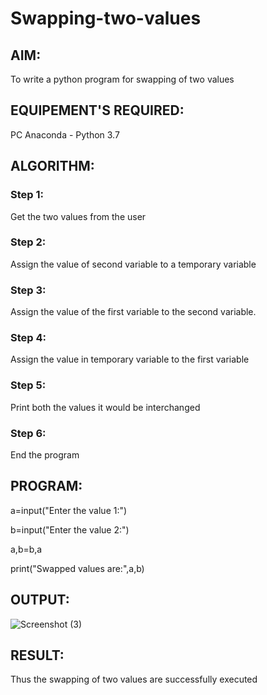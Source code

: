 # Swapping-two-values
## AIM:
To write a python program for swapping of two values
## EQUIPEMENT'S REQUIRED: 
PC
Anaconda - Python 3.7
## ALGORITHM: 
### Step 1:
Get the two values from the user
### Step 2: 
Assign the value of second variable to a temporary variable 
### Step 3: 
Assign the value of the first variable to the second variable.
### Step 4:  
Assign the value in temporary variable to the first variable
### Step 5: 
Print both the values it would be interchanged
### Step 6: 
End the program
## PROGRAM:

  a=input("Enter the value 1:")
  
  b=input("Enter the value 2:")
  
  a,b=b,a
  
  print("Swapped values are:",a,b)

## OUTPUT:
  ![Screenshot (3)](https://github.com/anushanirudh/Swapping-two-values/assets/151725737/e354c954-c36b-4a34-8612-aa2304460c63)




## RESULT:
Thus the swapping of two values are successfully executed




